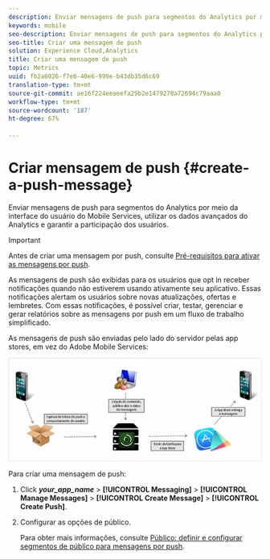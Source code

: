 ```yaml
---
description: Enviar mensagens de push para segmentos do Analytics por meio da interface do usuário do Mobile Services, utilizar os dados avançados do Analytics e garantir a participação dos usuários.
keywords: mobile
seo-description: Enviar mensagens de push para segmentos do Analytics por meio da interface do usuário do Mobile Services, utilizar os dados avançados do Analytics e garantir a participação dos usuários.
seo-title: Criar uma mensagem de push
solution: Experience Cloud,Analytics
title: Criar uma mensagem de push
topic: Metrics
uuid: fb2a6026-f7e6-40e6-999e-b43db35d6c69
translation-type: tm+mt
source-git-commit: ae16f224eeaeefa29b2e1479270a72694c79aaa0
workflow-type: tm+mt
source-wordcount: '187'
ht-degree: 67%

---
```



# Criar mensagem de push {#create-a-push-message}

Enviar mensagens de push para segmentos do Analytics por meio da interface do usuário do Mobile Services, utilizar os dados avançados do Analytics e garantir a participação dos usuários.

>[!IMPORTANT]
>
>Antes de criar uma mensagem por push, consulte [Pré-requisitos para ativar as mensagens por push](/help/using/c-manage-app-settings/c-mob-confg-app/configure-push-messaging/prerequisites-push-messaging.md).

As mensagens de push são exibidas para os usuários que opt in receber notificações quando não estiverem usando ativamente seu aplicativo. Essas notificações alertam os usuários sobre novas atualizações, ofertas e lembretes. Com essas notificações, é possível criar, testar, gerenciar e gerar relatórios sobre as mensagens por push em um fluxo de trabalho simplificado.

As mensagens de push são enviadas pelo lado do servidor pelas app stores, em vez do Adobe Mobile Services:

![](assets/push_message_diagram.png)

Para criar uma mensagem de push:

1. Click ***your_app_name*** > **[!UICONTROL Messaging]** > **[!UICONTROL Manage Messages]** > **[!UICONTROL Create Message]** > **[!UICONTROL Create Push]**.
1. Configurar as opções de público.

   Para obter mais informações, consulte [Público: definir e configurar segmentos de público para mensagens por push](/help/using/in-app-messaging/t-create-push-message/c-audience-push-message.md).
